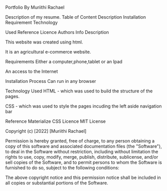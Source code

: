 Portfolio By Muriithi Rachael 

Description of my resume. Table of Content Description 
Installation Requirement Technology

 Used Reference Licence Authors Info Description 

 This website was created using html. 
 
 It is an agricultural e-commerce website.

Requirements Either a computer,phone,tablet or an Ipad

An access to the Internet

Installation Process Can run in any browser

Technology Used HTML - which was used to build the structure of the pages.

CSS - which was used to style the pages incuding the left aside navigation bar

Reference Materialize CSS Licence MIT License

Copyright (c) [2022] [Muriithi Rachael]

Permission is hereby granted, free of charge, to any person obtaining a copy of this software and associated documentation files (the "Software"), to deal in the Software without restriction, including without limitation the rights to use, copy, modify, merge, publish, distribute, sublicense, and/or sell copies of the Software, and to permit persons to whom the Software is furnished to do so, subject to the following conditions:

The above copyright notice and this permission notice shall be included in all copies or substantial portions of the Software.